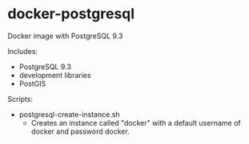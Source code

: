 docker-postgresql
=================

Docker image with PostgreSQL 9.3

Includes:

- PostgreSQL 9.3
- development libraries
- PostGIS

Scripts:

- postgresql-create-instance.sh
    + Creates an instance called "docker" with a default username of docker and password docker.
